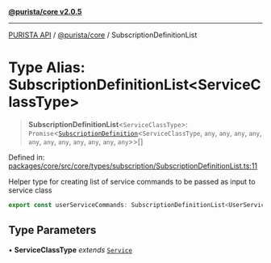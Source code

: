 [**@purista/core v2.0.5**](../README.md)

***

[PURISTA API](../../../packages.md) / [@purista/core](../README.md) / SubscriptionDefinitionList

# Type Alias: SubscriptionDefinitionList\<ServiceClassType\>

> **SubscriptionDefinitionList**\<`ServiceClassType`\>: `Promise`\<[`SubscriptionDefinition`](SubscriptionDefinition.md)\<`ServiceClassType`, `any`, `any`, `any`, `any`, `any`, `any`, `any`, `any`, `any`, `any`, `any`\>\>[]

Defined in: [packages/core/src/core/types/subscription/SubscriptionDefinitionList.ts:11](https://github.com/puristajs/purista/blob/master/packages/core/src/core/types/subscription/SubscriptionDefinitionList.ts#L11)

Helper type for creating list of service commands to be passed as input to service class

```typescript
export const userServiceCommands: SubscriptionDefinitionList<UserService> = [signUp.getDefinition()]
```

## Type Parameters

• **ServiceClassType** *extends* [`Service`](../classes/Service.md)
